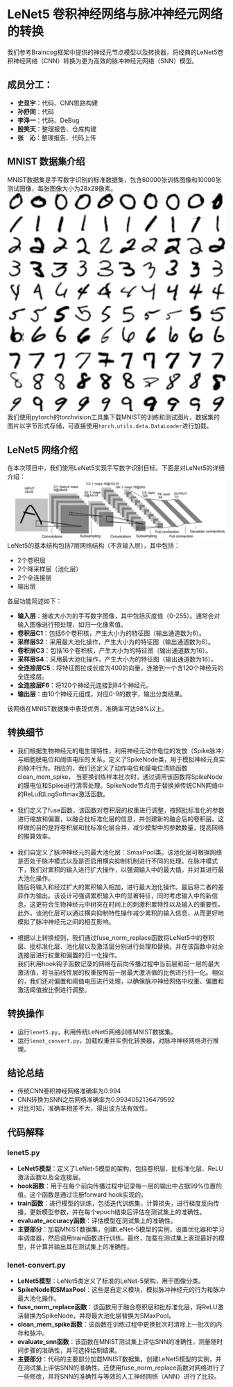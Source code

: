 # LeNet5 卷积神经网络与脉冲神经元网络的转换

我们参考Braincog框架中提供的神经元节点模型以及转换器，将经典的LeNet5卷积神经网络（CNN）转换为更为高效的脉冲神经元网络（SNN）模型。

## 成员分工：
- **史显宇**：代码、CNN思路构建
- **孙舒同**：代码
- **李泽一**：代码、DeBug
- **殷笑天**：整理报告、仓库构建
- **张 &nbsp; &nbsp;沁**：整理报告、代码上传

## MNIST 数据集介绍
MNIST数据集是手写数字识别的标准数据集，包含60000张训练图像和10000张测试图像，每张图像大小为28x28像素。<br>
![MNIST 数据集示例](https://raw.githubusercontent.com/zq111724/pic/main/2.png)<br>
我们使用pytorch的torchvision工具集下载MNIST的训练和测试图片，数据集的图片以字节形式存储，可直接使用`torch.utils.data.DataLoader`进行加载。

## LeNet5 网络介绍
在本次项目中，我们使用LeNet5实现手写数字识别目标。下面是对LeNet5的详细介绍：<br>
![LeNet5 架构](https://raw.githubusercontent.com/zq111724/pic/main/1.png)<br>
LeNet5的基本结构包括7层网络结构（不含输入层），其中包括：
- 2个卷积层
- 2个降采样层（池化层）
- 2个全连接层
- 输出层

各层功能简述如下：
- **输入层**：接收大小为的手写数字图像，其中包括灰度值（0-255）。通常会对输入图像进行预处理，如归一化像素值。
- **卷积层C1**：包括6个卷积核，产生大小为的特征图（输出通道数为6）。
- **采样层S2**：采用最大池化操作，产生大小为的特征图（输出通道数为6）。
- **卷积层C3**：包括16个卷积核，产生大小为的特征图（输出通道数为16）。
- **采样层S4**：采用最大池化操作，产生大小为的特征图（输出通道数为16）。
- **全连接层C5**：将特征图拉成长度为400的向量，连接到一个含120个神经元的全连接层。
- **全连接层F6**：将120个神经元连接到84个神经元。
- **输出层**：由10个神经元组成，对应0-9的数字，输出分类结果。

该网络在MNIST数据集中表现优秀，准确率可达98%以上。

## 转换细节
- 我们根据生物神经元的电生理特性，利用神经元动作电位的发放（Spike脉冲）与细胞膜电位和阈值电压的关系，定义了SpikeNode类，用于模拟神经元真实的脉冲行为。相应的，我们还定义了动作电位和膜电位清除函数clean_mem_spike，
当更换训练样本批次时，通过调用该函数将SpikeNode的膜电位和Spike进行清零处理。SpikeNode节点用于替换掉传统CNN网络中的ReLu和LogSoftmax激活函数。<br><br>
- 我们定义了fuse函数，该函数对卷积层的权重进行调整，按照批标准化的参数进行缩放和偏置，以融合批标准化层的信息，并创建新的融合后的卷积层。这样做的目的是将卷积层和批标准化层合并，减少模型中的参数数量，提高网络的推算效率。<br><br>
- 我们自定义了脉冲神经元的最大池化层：SmaxPool类。该池化层可根据网络是否处于脉冲模式以及是否启用横向抑制机制进行不同的处理。在脉冲模式下，我们对累积的输入进行扩大操作，以强调输入中的最大值，并对其进行最大池化操作。<br>
随后将输入和经过扩大的累积输入相加，进行最大池化操作。最后将二者的差异作为输出。该设计可强调累积输入中的显著特征，同时考虑输入中的新信息。这更符合生物神经元中树突在时间上的刺激积累特性以及输入的重要性。
此外，该池化层可以通过横向抑制特性操作减少累积的输入信息，从而更好地模拟了脉冲神经元之间的相互影响。<br><br>
- 根据以上转换规则，我们通过fuse_norm_replace函数将LeNet5中的卷积层、批标准化层、池化层以及激活层分别进行处理和替换。并在该函数中对全连接层进行权重和偏置的归一化操作。<br>
我们利用hook钩子函数记录的网络在前向传播过程中当前层和前一层的最大激活值，将当前线性层的权重按照前一层最大激活值的比例进行归一化。相似的，我们还对偏置和阈值电压进行处理，以确保脉冲神经网络中权重、偏置和激活阈值按比例进行调整。

## 转换操作
- 运行`lenet5.py`，利用传统LeNet5网络训练MNIST数据集。
- 运行`lenet_convert.py`，加载权重并实例化转换器，对脉冲神经网络进行推理。

## 结论总结
- 传统CNN卷积神经网络准确率为0.994
- CNN转换为SNN之后网络准确率为0.9934052136479592
- 对比可知，准确率相差不大，得出该方法有效性。
## 代码解释
### lenet5.py
- **LeNet5模型**：定义了LeNet-5模型的架构，包括卷积层、批标准化层、ReLU激活函数以及全连接层。
- **hook函数**：用于在每个前向传播过程中记录每一层的输出中占据99%位置的值。这个函数是通过注册forward hook实现的。
- **train函数**：进行模型的训练，包括迭代训练集，计算损失，进行梯度反向传播，更新模型参数，并在每个epoch结束后评估在测试集上的准确性。
- **evaluate_accuracy函数**：评估模型在测试集上的准确性。
- **主要部分**：加载MNIST数据集，创建LeNet-5模型的实例，设置优化器和学习率调度器，然后调用train函数进行训练。最终，加载在测试集上表现最好的模型，并计算并输出其在测试集上的准确性。

### lenet-convert.py
- **LeNet5模型**：LeNet5类定义了标准的LeNet-5架构，用于图像分类。
- **SpikeNode和SMaxPool**：这些是自定义模块，模拟脉冲神经元的行为和脉冲最大池化操作。
- **fuse_norm_replace函数**：该函数用于融合卷积层和批标准化层，将ReLU激活替换为SpikeNode，并将最大池化层替换为SMaxPool。
- **clean_mem_spike函数**：该函数在训练过程中更换批次时清除上一批次的内存和脉冲。
- **evaluate_snn函数**：该函数在MNIST测试集上评估SNN的准确性，测量随时间步骤的准确性，并可选择绘制结果。
- **主要部分**：代码的主要部分加载MNIST数据集，创建LeNet5模型的实例，并在测试集上评估SNN的准确性。还使用fuse_norm_replace函数对网络进行了一些修改，并将SNN的准确性与等效的人工神经网络（ANN）进行了比较。

